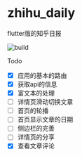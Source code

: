# zhihu_daily
flutter版的知乎日报

![build](https://github.com/ChenKS12138/flutter_zhihu_daily/workflows/build/badge.svg)

Todo
- [x] 应用的基本的路由
- [x] 获取api的信息
- [x] 富文本的处理
- [ ] 详情页滑动切换文章
- [ ] 首页的轮播
- [ ] 首页显示文章的日期
- [ ] 侧边栏的完善
- [ ] 详情页的分享
- [x] 查看文章评论